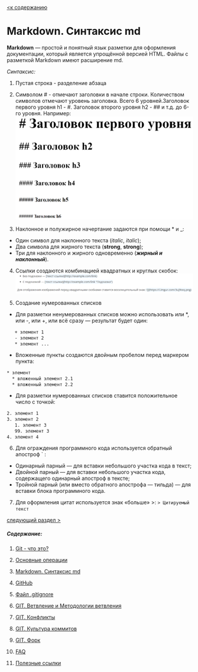 [<к содержанию](./readme.md)

# Markdown. Cинтаксис md

**Markdown** — простой и понятный язык разметки для оформления документации, который является упрощённой версией HTML. Файлы с разметкой Markdown имеют расширение md.

*Синтаксис:*

1. Пустая строка - разделение абзаца

2. Символом #  - отмечают заголовки в начале строки. Количеством символов отмечают уровень заголовка. Всего 6 уровней.Заголовок первого уровня h1 - #. Заголовок второго уровня h2 - ## и т.д. до 6-го уровня. Например:
![](./assets/header.png)

3. Наклонное и полужирное начертание задаются при помощи * и _:
- Один символ для наклонного текста (_italic_, *italic*);
- Два символа для жирного текста (__strong__, **strong**);
- Три для наклонного и жирного одновременно (***жирный и наклонный***).

4. Ссылки создаются комбинацией квадратных и круглых скобок:
![](./assets/link.png)

5. Создание нумерованных списков
-  Для разметки ненумерованных списков можно использовать или *, или -, или +, или всё сразу — результат будет один: 
```bush=
   + элемент 1
   - элемент 2
   * элемент ...
```
- Вложенные пункты создаются двойным пробелом перед маркером пункта:
```bush=
* элемент 
  * вложенный элемент 2.1
  * вложенный элемент 2.2
  ```
- Для разметки нумерованных списков ставится положительное число с точкой:
```bush=
2. элемент 1
3. элемент 2
   1. элемент 3
   99. элемент 3
4. элемент 4
```

6. Для ограждения программного кода используется обратный апостроф ` :
- Одинарный парный — для вставки небольшого участка кода в текст;
- Двойной парный — для вставки небольшого участка кода, содержащего одинарный апостроф в тексте;
- Тройной парный (или вместо обратного апострофа — тильда) — для вставки блока программного кода.

7. Для оформления цитат используется знак «больше» >: `> Цитируемый текст`

[следующий раздел >](./github.md)

##### Содержание: 
1. [Git - что это?](./what%20is%20it.md "Жми смелее")

2. [Основные операции](./basic%20operations.md "Кликни")

3. [Markdown. Синтаксис md](./markdown.md "Смелее")

4. [GitHub](./github.md)

5. [Файл .gitignore](./aboutgitignore.md)

6. [GIT. Ветвление и Методологии ветвления](./branch.md)

7. [GIT. Конфликты](./conflikt.md)

8. [GIT. Культура коммитов](./cultere%20commit.md)

9. [GIT. Форк](./fork.md)

10. [FAQ](./faq.md)

11. [Полезные ссылки](./links.md)